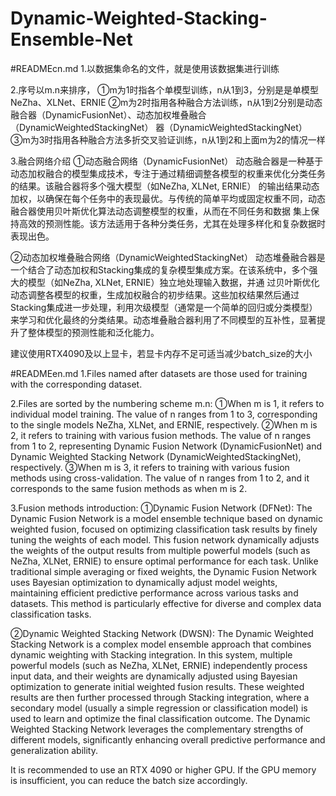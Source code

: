 ﻿# Dynamic-Weighted-Stacking-Ensemble-Net
#READMEcn.md
1.以数据集命名的文件，就是使用该数据集进行训练

2.序号以m.n来排序，
①m为1时指各个单模型训练，n从1到3，分别是是单模型NeZha、XLNet、ERNIE
②m为2时指用各种融合方法训练，n从1到2分别是动态融合器（DynamicFusionNet）、动态加权堆叠融合（DynamicWeightedStackingNet）
器（DynamicWeightedStackingNet）
③m为3时指用各种融合方法多折交叉验证训练，n从1到2和上面m为2的情况一样

3.融合网络介绍
①动态融合网络（DynamicFusionNet）
动态融合器是一种基于动态加权融合的模型集成技术，专注于通过精细调整各模型的权重来优化分类任务的结果。该融合器将多个强大模型（如NeZha, XLNet, ERNIE）
的输出结果动态加权，以确保在每个任务中的表现最优。与传统的简单平均或固定权重不同，动态融合器使用贝叶斯优化算法动态调整模型的权重，从而在不同任务和数据
集上保持高效的预测性能。该方法适用于各种分类任务，尤其在处理多样化和复杂数据时表现出色。

②动态加权堆叠融合网络（DynamicWeightedStackingNet）
动态堆叠融合器是一个结合了动态加权和Stacking集成的复杂模型集成方案。在该系统中，多个强大的模型（如NeZha, XLNet, ERNIE）独立地处理输入数据，并通
过贝叶斯优化动态调整各模型的权重，生成加权融合的初步结果。这些加权结果然后通过Stacking集成进一步处理，利用次级模型（通常是一个简单的回归或分类模型）
来学习和优化最终的分类结果。动态堆叠融合器利用了不同模型的互补性，显著提升了整体模型的预测性能和泛化能力。

建议使用RTX4090及以上显卡，若显卡内存不足可适当减少batch_size的大小

#READMEen.md
1.Files named after datasets are those used for training with the corresponding dataset.

2.Files are sorted by the numbering scheme m.n:
①When m is 1, it refers to individual model training. The value of n ranges from 1 to 3, corresponding to the single
models NeZha, XLNet, and ERNIE, respectively.
②When m is 2, it refers to training with various fusion methods. The value of n ranges from 1 to 2, representing Dynamic
Fusion Network (DynamicFusionNet) and Dynamic Weighted Stacking Network (DynamicWeightedStackingNet), respectively.
③When m is 3, it refers to training with various fusion methods using cross-validation. The value of n ranges from 1 to
2, and it corresponds to the same fusion methods as when m is 2.

3.Fusion methods introduction:
①Dynamic Fusion Network (DFNet):
The Dynamic Fusion Network is a model ensemble technique based on dynamic weighted fusion, focused on optimizing
classification task results by finely tuning the weights of each model. This fusion network dynamically adjusts the weights of the output results from multiple powerful models (such as NeZha, XLNet, ERNIE) to ensure optimal performance for each task. Unlike traditional simple averaging or fixed weights, the Dynamic Fusion Network uses Bayesian optimization to dynamically adjust model weights, maintaining efficient predictive performance across various tasks and datasets. This method is particularly effective for diverse and complex data classification tasks.

②Dynamic Weighted Stacking Network (DWSN):
The Dynamic Weighted Stacking Network is a complex model ensemble approach that combines dynamic weighting with Stacking
 integration. In this system, multiple powerful models (such as NeZha, XLNet, ERNIE) independently process input data, and their weights are dynamically adjusted using Bayesian optimization to generate initial weighted fusion results. These weighted results are then further processed through Stacking integration, where a secondary model (usually a simple regression or classification model) is used to learn and optimize the final classification outcome. The Dynamic Weighted Stacking Network leverages the complementary strengths of different models, significantly enhancing overall predictive performance and generalization ability.

It is recommended to use an RTX 4090 or higher GPU. If the GPU memory is insufficient, you can reduce the batch size
accordingly.
